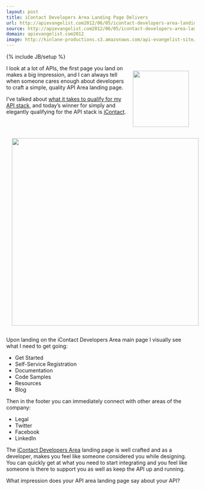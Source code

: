 ```yaml
---
layout: post
title: iContact Developers Area Landing Page Delivers
url: http://apievangelist.com2012/06/05/icontact-developers-area-landing-page-delivers/
source: http://apievangelist.com2012/06/05/icontact-developers-area-landing-page-delivers/
domain: apievangelist.com2012
image: http://kinlane-productions.s3.amazonaws.com/api-evangelist-site/blog/icontact-logo.jpg
---
```

{% include JB/setup %}
<p><img style="padding: 15px;" src="http://kinlane-productions.s3.amazonaws.com/api-evangelist/iContact/icontact-logo.jpg" alt="" width="150" align="right" /></p>
<p>I look at a lot of APIs, the first page you land on makes a big impression, and I can always tell when someone cares enough about developers to craft a simple, quality API Area landing page.</p>
<p>I&rsquo;ve talked about <a title="what it takes to qualify for the API stack" href="/2012/03/15/qualifying-for-the-api-stack/">what it takes to qualify for my API stack</a>, and today&rsquo;s winner for simply and elegantly qualifying for the API stack is <a title="iContact" href="http://developer.icontact.com/">iContact</a>.</p>
<p><a title="iContact Developers Area" href="http://developer.icontact.com/"><img style="padding: 15px; display: block; margin-left: auto; margin-right: auto;" src="http://kinlane-productions.s3.amazonaws.com/api-evangelist/iContact/iContact-Developer-Portal.png" alt="" width="500" /></a></p>
<p>Upon landing on the iContact Developers Area main page I visually see what I need to get going:</p>
<ul class="mainlist">
<li>Get Started</li>
<li>Self-Service Registration</li>
<li>Documentation</li>
<li>Code Samples</li>
<li>Resources</li>
<li>Blog</li>
</ul>
<p>Then in the footer you can immediately connect with other areas of the company:</p>
<ul class="mainlist">
<li>Legal</li>
<li>Twitter</li>
<li>Facebook</li>
<li>LinkedIn</li>
</ul>
<p>The <a title="iContact Developers Area" href="http://developer.icontact.com/">iContact Developers Area</a> landing page is well crafted and as a developer, makes you feel like someone considered you while designing.  You can quickly get at what you need to start integrating and you feel like someone is there to support you as well as keep the API up and running.</p>
<p>What impression does your API area landing page say about your API?</p>
